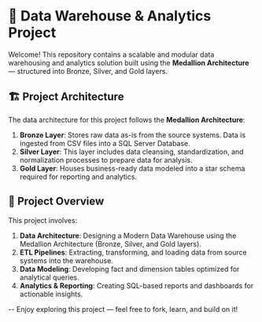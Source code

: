 # 🧱 Data Warehouse & Analytics Project

Welcome! This repository contains a scalable and modular data warehousing and analytics solution built using the **Medallion Architecture** — structured into Bronze, Silver, and Gold layers.

## 🏗️ Project Architecture

The data architecture for this project follows the **Medallion Architecture**:

1. **Bronze Layer**: Stores raw data as-is from the source systems. Data is ingested from CSV files into a SQL Server Database.
2. **Silver Layer**: This layer includes data cleansing, standardization, and normalization processes to prepare data for analysis.  
3. **Gold Layer**: Houses business-ready data modeled into a star schema required for reporting and analytics.

## 📖 Project Overview

This project involves:

1. **Data Architecture**: Designing a Modern Data Warehouse using the Medallion Architecture (Bronze, Silver, and Gold layers).
2. **ETL Pipelines**: Extracting, transforming, and loading data from source systems into the warehouse.  
3. **Data Modeling**: Developing fact and dimension tables optimized for analytical queries.  
4. **Analytics & Reporting**: Creating SQL-based reports and dashboards for actionable insights.

--
Enjoy exploring this project — feel free to fork, learn, and build on it!
